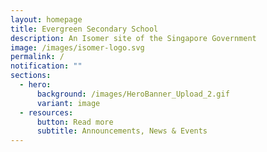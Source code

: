 ```yaml
---
layout: homepage
title: Evergreen Secondary School
description: An Isomer site of the Singapore Government
image: /images/isomer-logo.svg
permalink: /
notification: ""
sections:
  - hero:
      background: /images/HeroBanner_Upload_2.gif
      variant: image
  - resources:
      button: Read more
      subtitle: Announcements, News & Events
---
```

